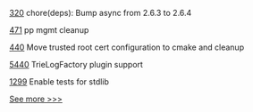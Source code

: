 
[320](https://github.com/hyperledger/aries-toolbox/pull/320) chore(deps): Bump async from 2.6.3 to 2.6.4

[471](https://github.com/hyperledger-labs/fabric-token-sdk/pull/471) pp mgmt cleanup

[440](https://github.com/hyperledger-labs/private-data-objects/pull/440) Move trusted root cert configuration to cmake and cleanup

[5440](https://github.com/hyperledger/besu/pull/5440) TrieLogFactory plugin support

[1299](https://github.com/hyperledger/solang/pull/1299) Enable tests for stdlib


[See more >>>](https://start-here.hyperledger.org/pull-requests)
